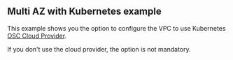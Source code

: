 ## Multi AZ with Kubernetes example

This example shows you the option to configure the VPC to use Kubernetes [OSC Cloud Provider](https://github.com/outscale/cloud-provider-osc).

If you don't use the cloud provider, the option is not mandatory.